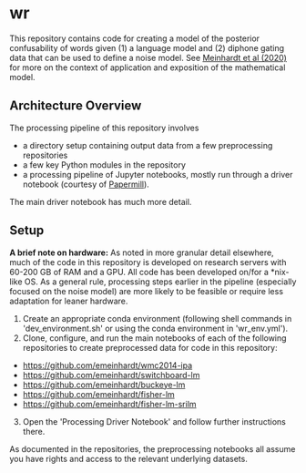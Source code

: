 # wr

This repository contains code for creating a model of the posterior confusability of words given (1) a language model and (2) diphone gating data that can be used to define a noise model.
See [Meinhardt et al (2020)](https://www.aclweb.org/anthology/2020.acl-main.180.pdf) for more on the context of application and exposition of the mathematical model.

## Architecture Overview

The processing pipeline of this repository involves
 - a directory setup containing output data from a few preprocessing repositories
 - a few key Python modules in the repository
 - a processing pipeline of Jupyter notebooks, mostly run through a driver notebook (courtesy of [Papermill](https://papermill.readthedocs.io/en/latest/)).

The main driver notebook has much more detail.

## Setup

**A brief note on hardware:** As noted in more granular detail elsewhere, much of the code in this repository is developed on research servers with 60-200 GB of RAM and a GPU. 
All code has been developed on/for a *nix-like OS.
As a general rule, processing steps earlier in the pipeline (especially focused on the noise model) are more likely to be feasible or require less adaptation for leaner hardware.

1. Create an appropriate conda environment (following shell commands in 'dev_environment.sh' or using the conda environment in 'wr_env.yml').
2. Clone, configure, and run the main notebooks of each of the following repositories to create preprocessed data for code in this repository:
  - <https://github.com/emeinhardt/wmc2014-ipa>
  - <https://github.com/emeinhardt/switchboard-lm>
  - <https://github.com/emeinhardt/buckeye-lm>
  - <https://github.com/emeinhardt/fisher-lm>
  - <https://github.com/emeinhardt/fisher-lm-srilm>
3. Open the 'Processing Driver Notebook' and follow further instructions there.

As documented in the repositories, the preprocessing notebooks all assume you have rights and access to the relevant underlying datasets.
